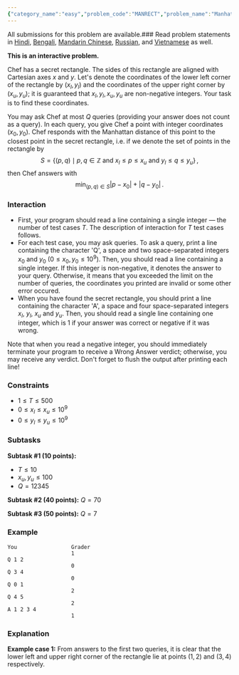 ```yaml
---
{"category_name":"easy","problem_code":"MANRECT","problem_name":"Manhattan Rectangle","languages_supported":{"0":"C","1":"CPP14","2":"JAVA","3":"PYTH","4":"PYTH 3.6","5":"PYPY","6":"CS2","7":"PAS fpc","8":"PAS gpc","9":"RUBY","10":"PHP","11":"GO","12":"NODEJS","13":"HASK","14":"rust","15":"SCALA","16":"swift","17":"D","18":"PERL","19":"FORT","20":"WSPC","21":"ADA","22":"CAML","23":"ICK","24":"BF","25":"ASM","26":"CLPS","27":"PRLG","28":"ICON","29":"SCM qobi","30":"PIKE","31":"ST","32":"NICE","33":"LUA","34":"BASH","35":"NEM","36":"LISP sbcl","37":"LISP clisp","38":"SCM guile","39":"JS","40":"ERL","41":"TCL","42":"kotlin","43":"PERL6","44":"TEXT","45":"SCM chicken","46":"PYP3","47":"CLOJ","48":"COB","49":"FS"},"max_timelimit":1,"source_sizelimit":50000,"problem_author":"sanroylozan","problem_tester":null,"date_added":"19-01-2019","tags":{"0":"equations","1":"feb19","2":"manhattan","3":"medium","4":"observations","5":"sanroylozan"},"editorial_url":"https://discuss.codechef.com/problems/MANRECT","time":{"view_start_date":1550050202,"submit_start_date":1550050202,"visible_start_date":1550050202,"end_date":1735669800},"is_direct_submittable":false,"layout":"problem"}
---
```

<span class="solution-visible-txt">All submissions for this problem are available.</span>### Read problem statements in [Hindi](http://www.codechef.com/download/translated/FEB19TST/hindi/MANRECT.pdf), [Bengali](http://www.codechef.com/download/translated/FEB19TST/bengali/MANRECT.pdf), [Mandarin Chinese](http://www.codechef.com/download/translated/FEB19TST/mandarin/MANRECT.pdf), [Russian](http://www.codechef.com/download/translated/FEB19TST/russian/MANRECT.pdf), and [Vietnamese](http://www.codechef.com/download/translated/FEB19TST/vietnamese/MANRECT.pdf) as well.

**This is an interactive problem.**

Chef has a secret rectangle. The sides of this rectangle are aligned with Cartesian axes $x$ and $y$. Let's denote the coordinates of the lower left corner of the rectangle by $(x_l, y_l)$ and the coordinates of the upper right corner by $(x_u, y_u)$; it is guaranteed that $x_l, y_l, x_u, y_u$ are non-negative integers. Your task is to find these coordinates.

You may ask Chef at most $Q$ queries (providing your answer does not count as a query). In each query, you give Chef a point with integer coordinates $(x_0, y_0)$. Chef responds with the Manhattan distance of this point to the closest point in the secret rectangle, i.e. if we denote the set of points in the rectangle by
$$S = \left\{(p, q) \mid p, q \in \mathbb{Z} \: \text{and} \: x_l \le p \le x_u \: \text{and} \: y_l \le q \le y_u\right\} \,,$$
then Chef answers with
$$\min_{(p, q) \in S} \left| p - x_0 \right| + \left| q - y_0 \right| \,.$$

### Interaction
- First, your program should read a line containing a single integer ― the number of test cases $T$. The description of interaction for $T$ test cases follows.
- For each test case, you may ask queries. To ask a query, print a line containing the character 'Q', a space and two space-separated integers $x_0$ and $y_0$ ($0 \le x_0, y_0 \le 10^9$). Then, you should read a line containing a single integer. If this integer is non-negative, it denotes the answer to your query. Otherwise, it means that you exceeded the limit on the number of queries, the coordinates you printed are invalid or some other error occured.
- When you have found the secret rectangle, you should print a line containing the character 'A', a space and four space-separated integers $x_l$, $y_l$, $x_u$ and $y_u$. Then, you should read a single line containing one integer, which is $1$ if your answer was correct or negative if it was wrong.

Note that when you read a negative integer, you should immediately terminate your program to receive a Wrong Answer verdict; otherwise, you may receive any verdict. Don't forget to flush the output after printing each line!

### Constraints 
- $1 \le T \le 500$
- $0 \le x_l \le x_u \le 10^9$
- $0 \le y_l \le y_u \le 10^9$

### Subtasks
**Subtask #1 (10 points):**
- $T \le 10$
- $x_u, y_u \le 100$
- $Q = 12345$

**Subtask #2 (40 points):** $Q = 70$

**Subtask #3 (50 points):** $Q = 7$

### Example
```
You                 Grader
                    1
Q 1 2
                    0
Q 3 4
                    0
Q 0 1
                    2
Q 4 5
                    2
A 1 2 3 4
                    1
```

### Explanation
**Example case 1:** From answers to the first two queries, it is clear that the lower left and upper right corner of the rectangle lie at points $(1, 2)$ and $(3, 4)$ respectively.
